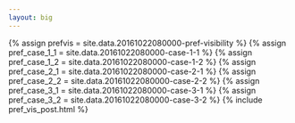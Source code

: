 ```yaml
---
layout: big
---
```

{% assign prefvis = site.data.20161022080000-pref-visibility %}
{% assign pref_case_1_1 = site.data.20161022080000-case-1-1 %}
{% assign pref_case_1_2 = site.data.20161022080000-case-1-2 %}
{% assign pref_case_2_1 = site.data.20161022080000-case-2-1 %}
{% assign pref_case_2_2 = site.data.20161022080000-case-2-2 %}
{% assign pref_case_3_1 = site.data.20161022080000-case-3-1 %}
{% assign pref_case_3_2 = site.data.20161022080000-case-3-2 %}
{% include pref_vis_post.html %}
